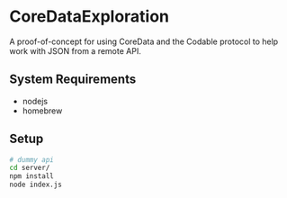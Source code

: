 # CoreDataExploration

A proof-of-concept for using CoreData and the Codable protocol to help work with JSON from a remote API.

## System Requirements

- nodejs
- homebrew

## Setup

```bash
# dummy api
cd server/
npm install
node index.js
```
